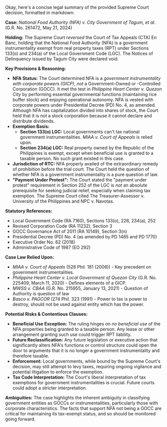 Okay, here's a concise legal summary of the provided Supreme Court decision, formatted in markdown:

**Case:** *National Food Authority (NFA) v. City Government of Tagum, et al.* (G.R. No. 261472, May 21, 2024)

**Holding:** The Supreme Court *reversed* the Court of Tax Appeals (CTA) En Banc, holding that the National Food Authority (NFA) is a government instrumentality exempt from real property taxes (RPT) under Sections 133(o) and 234(a) of the Local Government Code (LGC).  The Notices of Delinquency issued by Tagum City were declared void.

**Key Provisions & Reasoning:**

*   **NFA Status:** The Court determined NFA is a *government instrumentality with corporate powers (GICP)*, *not* a Government-Owned or -Controlled Corporation (GOCC).  It met the test in *Philippine Heart Center v. Quezon City* by performing essential governmental functions (maintaining rice buffer stock) and enjoying operational autonomy. NFA is vested with corporate powers under Presidential Decree (PD) No. 4, as amended. Although NFA has capitalization divided into shares of stock, the Court held that it is not a stock corporation because it cannot declare and distribute dividends.
*   **Exemption Basis:**
    *   **Section 133(o) LGC:**  Local governments can't tax national government instrumentalities. *MIAA v. Court of Appeals* is relied upon.
    *   **Section 234(a) LGC:** Real property owned by the Republic of the Philippines is exempt, except when beneficial use is granted to a taxable person. No such grant existed in this case.
*   **Jurisdiction of RTC:** NFA properly availed of the extraordinary remedy of prohibition before the trial court. The Court held the question of whether NFA is a government instrumentality is a pure question of law.
*   **"Payment Under Protest":**  The Court stated the "payment under protest" requirement in Section 252 of the LGC is *not* an absolute prerequisite for seeking judicial relief, especially when claiming tax exemption. The Supreme Court cited The Treasurer-Assessor v. University of the Philippines and NPC v. Navotas.

**Statutory References:**

*   Local Government Code (RA 7160), Sections 133(o), 226, 234(a), 252
*   Revised Corporation Code (RA 11232), Section 3
*   GOCC Governance Act of 2011 (RA 10149), Section 3(n)
*   Presidential Decree (PD) No. 4 (as amended by PD 1485 and PD 1770)
*   Executive Order No. 62 (2018)
*   Administrative Code of 1987 (EO 292)

**Case Law Relied Upon:**

*   *MIAA v. Court of Appeals* (528 Phil. 181 (2006)) - Key precedent on government instrumentalities.
*   *Philippine Heart Center v. Local Government of Quezon City* (G.R. No. 225409, March 11, 2020) - Defines elements of a GICP.
*   *MWSS v. CBAA* (G.R. No. 215955, January 13, 2021) - Question of Authority is question of law
*   *Basco v. PAGCOR* (274 Phil. 323 (1991) - Power to tax is power to destroy, should not be used against entity which has the power.

**Potential Risks & Contentious Clauses:**

*   **Beneficial Use Exception:**  The ruling hinges on *no beneficial use* of the NFA properties being granted to a taxable person.  Any lease or other arrangement granting such use could trigger RPT liability.
*   **Future Reclassification:**  Any future legislation or executive action that significantly alters NFA's functions or control structure could open the door to arguments that it is no longer a government instrumentality and therefore taxable.
*   **Enforcement:** Local governments, while bound by the Supreme Court's decision, may still attempt to levy taxes, requiring ongoing vigilance and potential litigation to enforce the exemption.
*   **Tax Code Interpretation:** The Court's liberal interpretation of tax exemptions for government instrumentalities is crucial. Future courts could adopt a stricter interpretation.

**Ambiguities:** The case highlights the inherent ambiguity in classifying government entities as GOCCs or instrumentalities, particularly those with corporate characteristics. The facts that support NFA not being a GOCC are critical for maintaining its tax-exempt status, and so should be monitored going forward.

